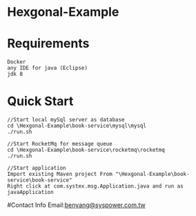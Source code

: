 # Hexgonal-Example

# Requirements
	Docker
	any IDE for java (Eclipse)
	jdk 8 
	
# Quick Start
	//Start local mySql server as database
	cd \Hexgonal-Example\book-service\mysql\mysql
	./run.sh
	
	//Start RocketMq for message queue
	cd \Hexgonal-Example\book-service\rocketmq\rocketmq
	./run.sh
	
	//Start application
	Import existing Maven project From "\Hexgonal-Example\book-service\book-service" 
	Right click at com.systex.msg.Application.java and run as javaApplication
#Contact Info
	Email:benyang@syspower.com.tw

